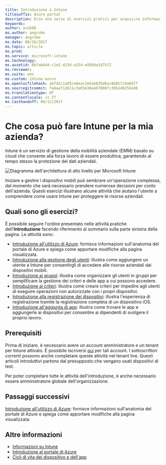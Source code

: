 ```yaml
---
title: Introduzione a Intune
titlesuffix: Azure portal
description: Ecco una serie di esercizi pratici per acquisire informazioni su Intune.
keywords: 
author: arob98
ms.author: angrobe
manager: angrobe
ms.date: 08/16/2017
ms.topic: article
ms.prod: 
ms.service: microsoft-intune
ms.technology: 
ms.assetid: 6bfab644-c1e2-4154-a254-e95b9a1d75f2
ms.reviewer: 
ms.suite: ems
ms.custom: intune-azure
ms.openlocfilehash: abfd1c1a05ce0eac3e6ab835d6ac8b017c9a6d77
ms.sourcegitcommit: fa6aaf12611c3e03e38e467806fc30b1d0255e88
ms.translationtype: HT
ms.contentlocale: it-IT
ms.lasthandoff: 09/12/2017
---
```

# <a name="what-can-intune-do-for-my-company"></a>Che cosa può fare Intune per la mia azienda?

Intune è un servizio di gestione della mobilità aziendale (EMM) basato su cloud che consente alla forza lavoro di essere produttiva, garantendo al tempo stesso la protezione dei dati aziendali.

![Diagramma dell'architettura di alto livello per Microsoft Intune](/intune/media/intunearchitecture.svg)

Iniziare a gestire i dispositivi mobili può sembrare un'operazione complessa, dal momento che sarà necessario prendere numerose decisioni per conto dell'azienda. Questi esercizi illustrano alcune attività che aiutano l'utente a comprendere come usare Intune per proteggere le risorse aziendali.

## <a name="what-are-the-exercises"></a>Quali sono gli esercizi?

È possibile seguire l'ordine presentato nelle attività pratiche dell'__Introduzione__ facendo riferimento al sommario sulla parte sinistra della pagina. Le attività sono:

* [Introduzione all'utilizzo di Azure](get-started-azure.md): fornisce informazioni sull'anatomia del portale di Azure e spiega come apportare modifiche alla pagina visualizzata.
* [Introduzione alla gestione degli utenti](get-started-users.md): illustra come aggiungere un utente a Intune per consentirgli di accedere alle risorse aziendali dai dispositivi mobili.
* [Introduzione ai gruppi](get-started-groups.md): illustra come organizzare gli utenti in gruppi per semplificare la gestione dei criteri e delle app a cui possono accedere.
* [Introduzione ai criteri](get-started-policies.md): illustra come creare criteri per impedire agli utenti di eseguire operazioni non autorizzate con i propri dispositivi.
* [Introduzione alla registrazione dei dispositivi](get-started-enroll.md): illustra l'esperienza di registrazione tramite la registrazione completa di un dispositivo iOS.
* [Introduzione all'aggiunta di app](get-started-apps.md): illustra come trovare le app e aggiungerle ai dispositivi per consentire ai dipendenti di svolgere il proprio lavoro.

## <a name="prerequisites"></a>Prerequisiti

Prima di iniziare, è necessario avere un account amministratore e un tenant per Intune attivato. È possibile iscriversi [qui](https://portal.office.com/Signup/Signup.aspx?OfferId=40BE278A-DFD1-470a-9EF7-9F2596EA7FF9&dl=INTUNE_A&ali=1#0%20) per tali account. I sottoscrittori correnti possono anche completare queste attività nel tenant live. Questi articoli introduttivi partono dal presupposto che vengano usati dispositivi di test.

Per poter completare tutte le attività dell'introduzione, è anche necessario essere amministratore globale dell'organizzazione.

## <a name="next-steps"></a>Passaggi successivi

[Introduzione all'utilizzo di Azure](get-started-azure.md): fornisce informazioni sull'anatomia del portale di Azure e spiega come apportare modifiche alla pagina visualizzata.

## <a name="learn-more"></a>Altre informazioni

* [Informazioni su Intune](introduction-intune.md)
* [Introduzione al portale di Azure](what-is-intune.md)
* [Cicli di vita del dispositivo e dell'app](introduction-device-app-lifecycles.md)
